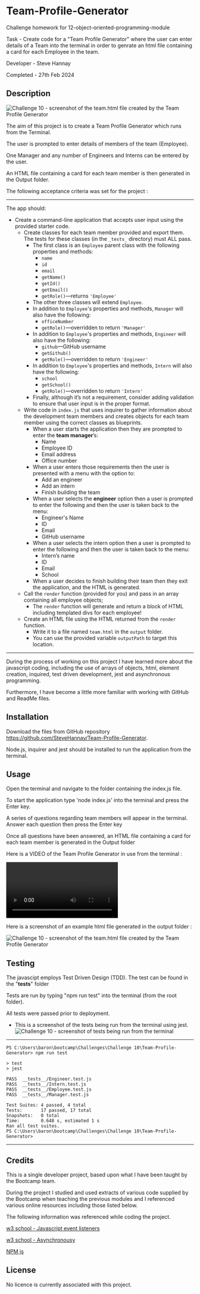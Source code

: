 # Team-Profile-Generator

Challenge homework for 12-object-oriented-programming-module

Task - Create code for a "Team Profile Generator" where the user can enter details of a Team into the terminal in order to genrate an html file containing a card for each Employee in the team. 

Developer - Steve Hannay

Completed - 27th Feb 2024


## Description

![Challenge 10 - screenshot of the team.html file created by the Team Profile Generator](assets/Challenge%2010%20-%20Webpage.png)

The aim of this project is to create a Team Profile Generator which runs from the Terminal.

The user is prompted to enter details of members of the team (Employee).

One Manager and any number of Engineers and Interns can be entered by the user.

An HTML file containing a card for each team member is then generated  in the Output folder.

The following acceptance criteria was set for the project :

--------------------------------------------------------------------------------------------------------------------------

The app should:

* Create a command-line application that accepts user input using the provided starter code.   
  * Create classes for each team member provided and export them. The tests for these classes (in the `_tests_` directory) must ALL pass.     
    * The first class is an `Employee` parent class with the following properties and methods:       
      * `name`
      * `id`
      * `email`
      * `getName()`
      * `getId()`
      * `getEmail()`
      * `getRole()`&mdash;returns `'Employee'`     
    * The other three classes will extend `Employee`.      
    * In addition to `Employee`'s properties and methods, `Manager` will also have the following:
      * `officeNumber`
      * `getRole()`&mdash;overridden to return `'Manager'`
    * In addition to `Employee`'s properties and methods, `Engineer` will also have the following:
      * `github`&mdash;GitHub username
      * `getGithub()`
      * `getRole()`&mdash;overridden to return `'Engineer'`
    * In addition to `Employee`'s properties and methods, `Intern` will also have the following:
      * `school`
      * `getSchool()`
      * `getRole()`&mdash;overridden to return `'Intern'`
    * Finally, although it’s not a requirement, consider adding validation to ensure that user input is in the proper format.   
  * Write code in `index.js` that uses inquirer to gather information about the development team members and creates objects for each team member using the correct classes as blueprints.
    * When a user starts the application then they are prompted to enter the **team manager**’s:
      * Name
      * Employee ID
      * Email address
      * Office number
    * When a user enters those requirements then the user is presented with a menu with the option to:
      * Add an engineer
      * Add an intern 
      * Finish building the team
    * When a user selects the **engineer** option then a user is prompted to enter the following and then the user is taken back to the menu:
      * Engineer's Name
      * ID
      * Email
      * GitHub username
    * When a user selects the intern option then a user is prompted to enter the following and then the user is taken back to the menu:
      * Intern’s name
      * ID
      * Email
      * School
    * When a user decides to finish building their team then they exit the application, and the HTML is generated.
  * Call the `render` function (provided for you) and pass in an array containing all employee objects; 
    * The `render` function will generate and return a block of HTML including templated divs for each employee!
  * Create an HTML file using the HTML returned from the `render` function. 
    * Write it to a file named `team.html` in the `output` folder. 
    * You can use the provided variable `outputPath` to target this location.

--------------------------------------------------------------------------------------------------------------------------

During the process of working on this project I have learned more about the javascript coding, including the use of arrays of objects, html, element creation, inquired, test driven development, jest and asynchronous programming. 

Furthermore, I have become a little more familiar with working with GitHub and ReadMe files.


## Installation

Download the files from GitHub repository https://github.com/SteveHannay/Team-Profile-Generator.

Node.js, inquirer and jest should be installed to run the application from the terminal.


## Usage

Open the terminal and navigate to the folder containing the index.js file.

To start the application type 'node index.js' into the terminal and press the Enter key.

A series of questions regarding team members will appear in the terminal. Answer each question then press the Enter key

Once all questions have been answered, an HTML file containing a card for each team member is generated in the Output folder


Here is a VIDEO of the Team Profile Generator in use from the terminal :

![Challenge 10 - Video of the Team Profile Generator in use](assets/Challenge%2010%20-%20Video%20Demo.webm)


Here is a screenshot of an example html file generated in the output folder :

![Challenge 10 - screenshot of the team.html file created by the Team Profile Generator](assets/Challenge%2010%20-%20Webpage.png)


## Testing

The javascipt employs Test Driven Design (TDD). The test can be found in the "__tests__" folder

Tests are run by typing "npm run test" into the terminal (from the root folder).

All tests were passed prior to deployment.

- This is a screenshot of the tests being run from the  terminal using jest.
![Challenge 10 - screenshot of tests being run from the terminal](assets/Challenge%2010%20-%20Testing.jpg)

--------------------------------------------------------------------------------------------------------------------------

    PS C:\Users\baron\bootcamp\Challenges\Challenge 10\Team-Profile-Generator> npm run test                 
       
    > test
    > jest

    PASS  __tests__/Engineer.test.js
    PASS  __tests__/Intern.test.js
    PASS  __tests__/Employee.test.js
    PASS  __tests__/Manager.test.js

    Test Suites: 4 passed, 4 total
    Tests:       17 passed, 17 total
    Snapshots:   0 total
    Time:        0.648 s, estimated 1 s
    Ran all test suites.
    PS C:\Users\baron\bootcamp\Challenges\Challenge 10\Team-Profile-Generator>

--------------------------------------------------------------------------------------------------------------------------


## Credits

This is a single developer project, based upon what I have been taught by the Bootcamp team.

During the project I studied and used extracts of various code supplied by the Bootcamp when teaching the previous modules and I referenced various online resources including those listed below.

The following information was referenced while coding the project.

[w3 school - Javascript event listeners](https://www.w3schools.com/js/js_htmldom_eventlistener.asp)

[w3 school - Asynchronousy](https://www.w3schools.com/js/js_asynchronous.asp)

[NPM js](https://www.npmjs.com/package/inquirer-longer)


## License

No licence is currently associated with this project.


